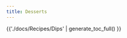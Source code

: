```yaml
---
title: Desserts
---
```


<div class="grid cards" markdown>

{{'./docs/Recipes/Dips' | generate_toc_full() }}

</div>